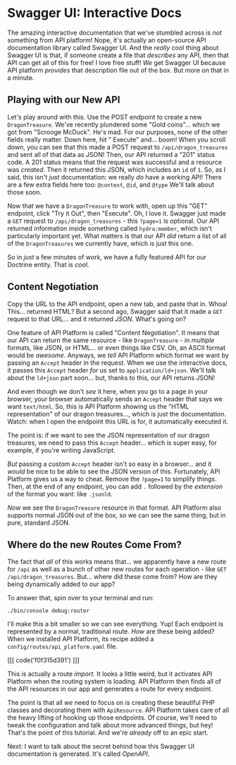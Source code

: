 # Swagger UI: Interactive Docs

The amazing interactive documentation that we've stumbled across is *not* something
from API platform! Nope, it's actually an open-source API documentation library
called Swagger UI. And the *really* cool thing about Swagger UI is that, if someone
create a file that *describes* any API, then that API can get all of this for free! I
love free stuff! *We* get Swagger UI because API platform *provides* that description
file out of the box. But more on that in a minute.

## Playing with our New API

Let's play around with this. Use the POST endpoint to create a new `DragonTreasure`.
We've recently plundered some "Gold coins"... which we got from "Scrooge McDuck".
He's mad. For our purposes, none of the other fields really matter. Down here, hit "
Execute" and... boom! When you scroll down, you can see that this made a POST request
to `/api/dragon_treasures` and sent all of that data as JSON! Then, our API returned
a "201" status code. A 201 status means that the request was successful and a
resource was *created*. Then it returned this JSON, which includes an `id` of `1`.
So, as I said, this isn't *just* documentation: we really *do* have a working API!
There are a few extra fields here too: `@context`, `@id`, and `@type` We'll talk
about those soon.

Now that we have a `DragonTreasure` to work with, open up this "GET" endpoint,
click "Try it Out", then "Execute". Oh, I love it. Swagger just made a `GET` request
to `/api/dragon_treasures` - this `?page=1` is optional. Our API returned information
inside something called `hydra:member`, which isn't particularly important yet. What
matters is that our API *did* return a list of all of the `DragonTreasures` we
currently have, which is just this one.

So in *just* a few minutes of work, we have a fully featured API for our Doctrine
entity. That is *cool*.

## Content Negotiation

Copy the URL to the API endpoint, open a new tab, and paste that in. Whoa! This...
returned HTML? But a second ago, Swagger said that it made a `GET` request to that
URL... and it returned *JSON*. What's going on?

One feature of API Platform is called "Content Negotiation". It means that our API
can return the same resource - like `DragonTreasure` - in *multiple* formats, like
JSON, or HTML... or even things like CSV. Oh, an ASCII format would be *awesome*.
Anyways, we *tell* API Platform which format we want by passing an `Accept` header in
the request. When we use the interactive docs, it passes this `Accept` header *for*
us set to `application/ld+json`. We'll talk about the `ld+json` part soon... but,
thanks to this, our API returns JSON!

And even though we don't *see* it here, when you go to a page in your browser, your
browser automatically sends an `Accept` header that says we want `text/html`. So,
this is API Platform showing us the "HTML representation" of our dragon treasures...,
which is just the documentation. Watch: when I open the endpoint this URL is for, it
automatically executed it.

The point is: if we want to see the JSON representation of our dragon treasures, we
need to pass this `Accept` header... which is super easy, for example, if you're
writing JavaScript.

*But* passing a custom `Accept` header isn't so easy in a browser... and it *would*
be nice to be able to see the JSON version of this. Fortunately, API Platform gives
us a way to cheat. Remove the `?page=1` to simplify things. Then, at the end of any
endpoint, you can add `.` followed by the *extension* of the format you want:
like `.jsonld`.

*Now* we see the `DragonTreasure` resource in that format. API Platform also supports
normal JSON out of the box, so we can see the same thing, but in pure, standard JSON.

## Where do the new Routes Come From?

The fact that *all* of this works means that... we apparently have a new route
for `/api` as well as a bunch of other new routes for each operation -
like `GET /api/dragon_treasures`. But... where did these come from? How are they
being dynamically added to our app?

To answer that, spin over to your terminal and run:

```terminal
./bin/console debug:router
```

I'll make this a bit smaller so we can see everything. Yup! Each endpoint is
represented by a normal, traditional route. *How* are these being added? When we
installed API Platform, its recipe added a `config/routes/api_platform.yaml` file.

[[[ code('f0f315d391') ]]]

This is actually a route *import*. It looks a little weird, but it activates API
Platform when the routing system is loading. API Platform then finds all of the API
resources in our app and generates a route for every endpoint.

The point is that all *we* need to focus on is creating these beautiful PHP classes
and decorating them with `ApiResource`. API Platform takes care of all the heavy
lifting of hooking up those endpoints. Of course, we'll need to tweak the
configuration and talk about more advanced things, but hey! That's the point of this
tutorial. And we're *already* off to an epic start.

Next: I want to talk about the secret behind how this Swagger UI documentation is
generated. It's called *OpenAPI*.
